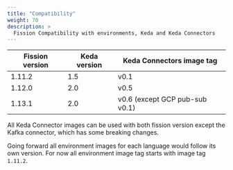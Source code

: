 ```yaml
---
title: "Compatibility"
weight: 70
description: >
  Fission Compatibility with environments, Keda and Keda Connectors
---
```


| Fission version | Keda version | Keda Connectors image tag     |
| --------------- | ------------ | ------------------------------|
| 1.11.2          | 1.5          | v0.1                          |
| 1.12.0          | 2.0          | v0.5                          |
| 1.13.1          | 2.0          | v0.6 (except GCP pub-sub v0.1)|


All Keda Connector images can be used with both fission version except the Kafka connector, which has some breaking changes.

Going forward all environment images for each language would follow its own version. For now all environment image tag starts with image tag `1.11.2`.